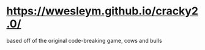 # https://wwesleym.github.io/cracky2.0/

based off of the original code-breaking game, cows and bulls
